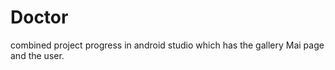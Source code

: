 # Doctor
combined project progress in android studio 
which has the gallery Mai page and the user. 
